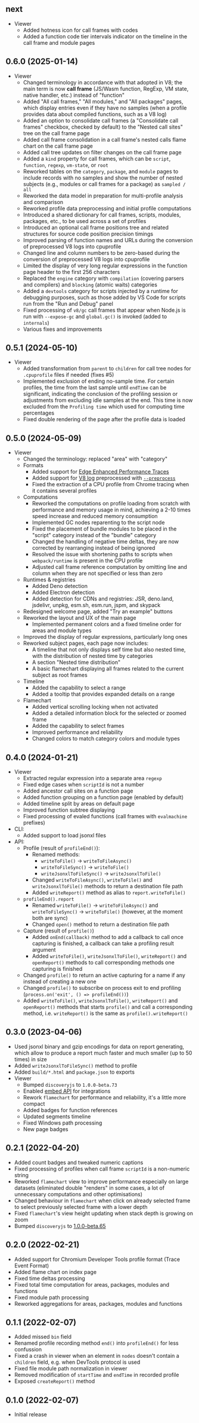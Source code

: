## next

- Viewer
    - Added hotness icon for call frames with codes
    - Added a function code tier intervals indicator on the timeline in the call frame and module pages

## 0.6.0 (2025-01-14)

- Viewer
    - Changed terminology in accordance with that adopted in V8; the main term is now **call frame** (JS/Wasm function, RegExp, VM state, native handler, etc.) instead of "function"
    - Added "All call frames," "All modules," and "All packages" pages, which display entries even if they have no samples (when a profile provides data about compiled functions, such as a V8 log)
    - Added an option to consolidate call frames (a "Consolidate call frames" checkbox, checked by default) to the "Nested call sites" tree on the call frame page
    - Added call frame consolidation in a call frame's nested calls flame chart on the call frame page
    - Added call tree updates on filter changes on the call frame page
    - Added a `kind` property for call frames, which can be `script`, `function`, `regexp`, `vm-state`, or `root`
    - Reworked tables on the `category`, `package`, and `module` pages to include records with no samples and show the number of nested subjects (e.g., modules or call frames for a package) as `sampled / all`
    - Reworked the data model in preparation for multi-profile analysis and comparison
    - Reworked profile data preprocessing and initial profile computations
    - Introduced a shared dictionary for call frames, scripts, modules, packages, etc., to be used across a set of profiles
    - Introduced an optional call frame positions tree and related structures for source code position precision timings
    - Improved parsing of function names and URLs during the conversion of preprocessed V8 logs into cpuprofile
    - Changed line and column numbers to be zero-based during the conversion of preprocessed V8 logs into cpuprofile
    - Limited the display of very long regular expressions in the function page header to the first 256 characters
    - Replaced the `engine` category with `compilation` (covering parsers and compilers) and `blocking` (atomic waits) categories
    - Added a `devtools` category for scripts injected by a runtime for debugging purposes, such as those added by VS Code for scripts run from the "Run and Debug" panel
    - Fixed processing of `v8/gc` call frames that appear when Node.js is run with `--expose-gc` and `global.gc()` is invoked (added to `internals`)
    - Various fixes and improvements

## 0.5.1 (2024-05-10)

- Viewer
    - Added transformation from `parent` to `children` for call tree nodes for `.cpuprofile` files if needed (fixes #5)
    - Implemented exclusion of ending no-sample time. For certain profiles, the time from the last sample until `endTime` can be significant, indicating the conclusion of the profiling session or adjustments from excluding idle samples at the end. This time is now excluded from the `Profiling time` which used for computing time percentages
    - Fixed double rendering of the page after the profile data is loaded

## 0.5.0 (2024-05-09)

- Viewer
    - Changed the terminology: replaced "area" with "category"
    - Formats
        - Added support for [Edge Enhanced Performance Traces](https://learn.microsoft.com/en-us/microsoft-edge/devtools-guide-chromium/experimental-features/share-traces)
        - Added support for [V8 log](https://v8.dev/docs/profile) preprocessed with [`--preprocess`](https://v8.dev/docs/profile#web-ui-for---prof)
        - Fixed the extraction of a CPU profile from Chrome tracing when it contains several profiles
    - Computations
        - Reworked the computations on profile loading from scratch with performance and memory usage in mind, achieving a 2-10 times speed increase and reduced memory consumption
        - Implemented GC nodes reparenting to the script node
        - Fixed the placement of bundle modules to be placed in the "script" category instead of the "bundle" category
        - Changed the handling of negative time deltas, they are now corrected by rearranging instead of being ignored
        - Resolved the issue with shortening paths to scripts when `webpack/runtime` is present in the CPU profile
        - Adjusted call frame reference computation by omitting line and column when they are not specified or less than zero
    - Runtimes & registries
        - Added Deno detection
        - Added Electron detection
        - Added detection for CDNs and registries: JSR, deno.land, jsdelivr, unpkg, esm.sh, esm.run, jspm, and skypack
    - Redesigned welcome page, added "Try an example" buttons
    - Reworked the layout and UX of the main page
        - Implemented permanent colors and a fixed timeline order for areas and module types
    - Improved the display of regular expressions, particularly long ones
    - Reworked subject pages, each page now includes:
        - A timeline that not only displays self time but also nested time, with the distribution of nested time by categories
        - A section "Nested time distribution"
        - A basic flamechart displaying all frames related to the current subject as root frames
    - Timeline
        - Added the capability to select a range
        - Added a tooltip that provides expanded details on a range
    - Flamechart
        - Added vertical scrolling locking when not activated
        - Added a detailed information block for the selected or zoomed frame
        - Added the capability to select frames
        - Improved performance and reliability
        - Changed colors to match category colors and module types

## 0.4.0 (2024-01-21)

- Viewer
    - Extracted regular expression into a separate area `regexp`
    - Fixed edge cases when `scriptId` is not a number
    - Added ancestor call sites on a function page
    - Added function grouping on a function page (enabled by default)
    - Added timeline split by areas on default page
    - Improved function subtree displaying
    - Fixed processing of evaled functions (call frames with `evalmachine` prefixes)
- CLI:
    - Added support to load jsonxl files
- API:
    - Profile (result of `profileEnd()`):
        - Renamed methods:
            - `writeToFile()` -> `writeToFileAsync()`
            - `writeToFileSync()` -> `writeToFile()`
            - `writeJsonxlToFileSync()` -> `writeJsonxlToFile()`
        - Changed `writeToFileAsync()`, `writeToFile()` and `writeJsonxlToFile()` methods to return a destination file path
        - Added `writeReport()` method as alias to `report.writeToFile()`
    - `profileEnd().report`
        - Renamed `writeToFile()` -> `writeToFileAsync()` and `writeToFileSync()` -> `writeToFile()` (however, at the moment both are sync)
        - Changed `open()` method to return a destination file path
    - Capture (result of `profile()`)
        - Added `onEnd(callback)` method to add a callback to call once capturing is finished, a callback can take a profiling result argument
        - Added `writeToFile()`, `writeJsonxlToFile()`, `writeReport()` and `openReport()` methods to call corresponding methods one capturing is finished
    - Changed `profile()` to return an active capturing for a name if any instead of creating a new one
    - Changed `profile()` to subscribe on process exit to end profiling (`process.on('exit', () => profileEnd())`)
    - Added `writeToFile()`, `writeJsonxlToFile()`, `writeReport()` and `openReport()` methods that starts `profile()` and call a corresponding method, i.e. `writeReport()` is the same as `profile().writeReport()`

## 0.3.0 (2023-04-06)

- Used jsonxl binary and gzip encodings for data on report generating, which allow to produce a report much faster and much smaller (up to 50 times) in size
- Added `writeJsonxlToFileSync()` method to profile
- Added `build/*.html` and `package.json` to exports
- Viewer
    - Bumped `discoveryjs` to `1.0.0-beta.73`
    - Enabled [embed API](https://github.com/discoveryjs/discovery/blob/master/docs/embed.md) for integrations
    - Rework `flamechart` for performance and reliability, it's a little more compact
    - Added badges for function references
    - Updated segments timeline
    - Fixed Windows path processing
    - New page badges

## 0.2.1 (2022-04-20)

- Added count badges and tweaked numeric captions
- Fixed processing of profiles when call frame `scriptId` is a non-numeric string
- Reworked `flamechart` view to improve performance especially on large datasets (eliminated double "renders" in some cases, a lot of unnecessary computations and other optimisations)
- Changed behaviour in `flamechart` when click on already selected frame to select previously selected frame with a lower depth
- Fixed `flamechart`'s view height updating when stack depth is growing on zoom
- Bumped `discoveryjs` to [1.0.0-beta.65](https://github.com/discoveryjs/discovery/releases/tag/v1.0.0-beta.65)

## 0.2.0 (2022-02-21)

- Added support for Chromium Developer Tools profile format (Trace Event Format)
- Added flame chart on index page
- Fixed time deltas processing
- Fixed total time computation for areas, packages, modules and functions
- Fixed module path processing
- Reworked aggregations for areas, packages, modules and functions

## 0.1.1 (2022-02-07)

- Added missed `bin` field
- Renamed profile recording method `end()` into `profileEnd()` for less confussion
- Fixed a crash in viewer when an element in `nodes` doesn't contain a `children` field, e.g. when DevTools protocol is used
- Fixed file module path normalization in viewer
- Removed modification of `startTime` and `endTime` in recorded profile
- Exposed `createReport()` method

## 0.1.0 (2022-02-07)

- Initial release
